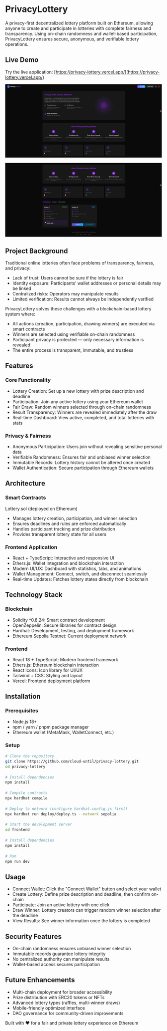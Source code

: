 # PrivacyLottery

A privacy-first decentralized lottery platform built on Ethereum, allowing anyone to create and participate in lotteries with complete fairness and transparency. Using on-chain randomness and wallet-based participation, PrivacyLottery ensures secure, anonymous, and verifiable lottery operations.

## Live Demo

Try the live application: [https://privacy-lottery.vercel.app/](https://privacy-lottery.vercel.app/)

![image](./image1.png)

![image](./image2.png)

## Project Background

Traditional online lotteries often face problems of transparency, fairness, and privacy:

- Lack of trust: Users cannot be sure if the lottery is fair
- Identity exposure: Participants’ wallet addresses or personal details may be linked
- Centralized risks: Operators may manipulate results
- Limited verification: Results cannot always be independently verified

PrivacyLottery solves these challenges with a blockchain-based lottery system where:

- All actions (creation, participation, drawing winners) are executed via smart contracts
- Winners are selected using verifiable on-chain randomness
- Participant privacy is protected — only necessary information is revealed
- The entire process is transparent, immutable, and trustless

## Features

### Core Functionality

- Lottery Creation: Set up a new lottery with prize description and deadline
- Participation: Join any active lottery using your Ethereum wallet
- Fair Draw: Random winners selected through on-chain randomness
- Result Transparency: Winners are revealed immediately after the draw
- Real-time Dashboard: View active, completed, and total lotteries with stats

### Privacy & Fairness

- Anonymous Participation: Users join without revealing sensitive personal data
- Verifiable Randomness: Ensures fair and unbiased winner selection
- Immutable Records: Lottery history cannot be altered once created
- Wallet Authentication: Secure participation through Ethereum wallets

## Architecture

### Smart Contracts

Lottery.sol (deployed on Ethereum)

- Manages lottery creation, participation, and winner selection
- Ensures deadlines and rules are enforced automatically
- Handles participant tracking and prize distribution
- Provides transparent lottery state for all users

### Frontend Application

- React + TypeScript: Interactive and responsive UI
- Ethers.js: Wallet integration and blockchain interaction
- Modern UI/UX: Dashboard with statistics, tabs, and animations
- Wallet Management: Connect, switch, and disconnect seamlessly
- Real-time Updates: Fetches lottery states directly from blockchain

## Technology Stack

### Blockchain

- Solidity ^0.8.24: Smart contract development
- OpenZeppelin: Secure libraries for contract design
- Hardhat: Development, testing, and deployment framework
- Ethereum Sepolia Testnet: Current deployment network

### Frontend

- React 18 + TypeScript: Modern frontend framework
- Ethers.js: Ethereum blockchain interaction
- React Icons: Icon library for UI/UX
- Tailwind + CSS: Styling and layout
- Vercel: Frontend deployment platform

## Installation

### Prerequisites

- Node.js 18+
- npm / yarn / pnpm package manager
- Ethereum wallet (MetaMask, WalletConnect, etc.)

### Setup

```bash
# Clone the repository
git clone https://github.com/cloud-until/privacy-lottery.git
cd privacy-lottery

# Install dependencies
npm install

# Compile contracts
npx hardhat compile

# Deploy to network (configure hardhat.config.js first)
npx hardhat run deploy/deploy.ts --network sepolia

# Start the development server
cd frontend

# Install dependencies
npm install

# Run
npm run dev   
```

## Usage

- Connect Wallet: Click the "Connect Wallet" button and select your wallet
- Create Lottery: Define prize description and deadline, then confirm on-chain
- Participate: Join an active lottery with one click
- Draw Winner: Lottery creators can trigger random winner selection after the deadline
- View Results: See winner information once the lottery is completed

## Security Features

- On-chain randomness ensures unbiased winner selection
- Immutable records guarantee lottery integrity
- No centralized authority can manipulate results
- Wallet-based access secures participation

## Future Enhancements

- Multi-chain deployment for broader accessibility
- Prize distribution with ERC20 tokens or NFTs
- Advanced lottery types (raffles, multi-winner draws)
- Mobile-friendly optimized interface
- DAO governance for community-driven improvements

Built with ❤️ for a fair and private lottery experience on Ethereum
